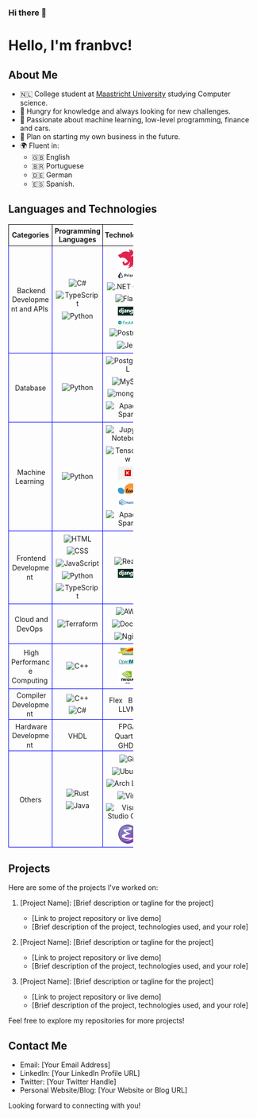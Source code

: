### Hi there 👋

<!--
**franbvc/franbvc** is a ✨ _special_ ✨ repository because its `README.md` (this file) appears on your GitHub profile.

Here are some ideas to get you started:

- 🔭 I’m currently working on ...
- 🌱 I’m currently learning ...
- 👯 I’m looking to collaborate on ...
- 🤔 I’m looking for help with ...
- 💬 Ask me about ...
- 📫 How to reach me: ...
- 😄 Pronouns: ...
- ⚡ Fun fact: ...
-->

# Hello, I'm franbvc!

## About Me
- &#x1F1F3;&#x1F1F1; College student at [Maastricht University](https://www.maastrichtuniversity.nl/) studying Computer science.
- 🧠 Hungry for knowledge and always looking for new challenges. 
- 🤖 Passionate about machine learning, low-level programming, finance and cars. 
- 🌱 Plan on starting my own business in the future.
- 🌍 Fluent in:
    * &#x1F1EC;&#x1F1E7; English
    * &#x1F1E7;&#x1F1F7; Portuguese
    * &#x1F1E9;&#x1F1EA; German 
    * &#x1F1EA;&#x1F1F8; Spanish.


## Languages and Technologies
<!-- ![Top Langs](https://github-readme-stats.vercel.app/api/top-langs/?username=franbvc&layout=compact&theme=tokyonight&hide_border=true) -->

<style>
  table {
    border-collapse: collapse;
    max-width: 75%;
    width: 50%;
  }

  th {
    border: 1px solid black;
    padding: 4px;
    text-align: center;
  }

  td {
    border: 1px solid rgb(0, 0, 255);
    padding: 1%;
    text-align: center;
  }

  img, text {
    height: auto;
    vertical-align: middle;
    padding: 4%;
  }

</style>

<table>
  <thead>
    <tr>
      <th>Categories</th>
      <th>Programming Languages</th>
      <th>Technologies</th>
    </tr>
  </thead>
  <tbody>
    <tr>
      <td>
        <text>Backend Development and APIs</text>
      </td>
      <td>
        <img width="40" src="https://user-images.githubusercontent.com/25181517/121405384-444d7300-c95d-11eb-959f-913020d3bf90.png" alt="C#" title="C#"/>
        <img width="40" src="https://user-images.githubusercontent.com/25181517/183890598-19a0ac2d-e88a-4005-a8df-1ee36782fde1.png" alt="TypeScript" title="TypeScript"/>
        <img width="40" src="https://user-images.githubusercontent.com/25181517/183423507-c056a6f9-1ba8-4312-a350-19bcbc5a8697.png" alt="Python" title="Python"/>
      </td>
      <td>
        <img width="40" src="./Assets/NestJS.png" alt="NestJs" title="NestJs">
        <img width="40" src="./Assets/Prisma.png" alt="Prisma" title="Prisma">
        <img width="40" src="https://user-images.githubusercontent.com/25181517/121405754-b4f48f80-c95d-11eb-8893-fc325bde617f.png" alt=".NET Core" title=".NET Core"/>
        <img width="40" src="https://user-images.githubusercontent.com/25181517/183423775-2276e25d-d43d-4e58-890b-edbc88e915f7.png" alt="Flask" title="Flask"/>
        <img width="40" src="./Assets/django.png" alt="Django" title="Django">
        <img width="40" src="./Assets/fastapi.png" alt="FastAPI" title="FastAPI">
        <img width="40" src="https://user-images.githubusercontent.com/25181517/192109061-e138ca71-337c-4019-8d42-4792fdaa7128.png" alt="Postman" title="Postman"/>
        <img width="40" src="https://user-images.githubusercontent.com/25181517/187955005-f4ca6f1a-e727-497b-b81b-93fb9726268e.png" alt="Jest" title="Jest"/>
      </td> 
    </tr>
    <tr>
      <td>
        <text>Database</text>
      </td>
      <td>
        <img width="40" src="https://user-images.githubusercontent.com/25181517/183423507-c056a6f9-1ba8-4312-a350-19bcbc5a8697.png" alt="Python" title="Python"/>
      </td>
      <td>
        <img width="40" src="https://user-images.githubusercontent.com/25181517/117208740-bfb78400-adf5-11eb-97bb-09072b6bedfc.png" alt="PostgreSQL" title="PostgreSQL"/>
        <img width="40" src="https://user-images.githubusercontent.com/25181517/183896128-ec99105a-ec1a-4d85-b08b-1aa1620b2046.png" alt="MySQL" title="MySQL"/>
        <img width="40" src="https://user-images.githubusercontent.com/25181517/182884177-d48a8579-2cd0-447a-b9a6-ffc7cb02560e.png" alt="mongoDB" title="mongoDB"/>
        <img width="40" src="https://user-images.githubusercontent.com/25181517/184357834-eba1eee1-6074-4b9c-8ed3-5373868096cc.png" alt="Apache Spark" title="Apache Spark"/>
      </td> 
    </tr>
    <tr>
      <td>
        <text>Machine Learning</text>
      </td>
      <td>
        <img width="40" src="https://user-images.githubusercontent.com/25181517/183423507-c056a6f9-1ba8-4312-a350-19bcbc5a8697.png" alt="Python" title="Python"/>
      </td>
      <td>
        <img width="40" src="https://user-images.githubusercontent.com/25181517/183914128-3fc88b4a-4ac1-40e6-9443-9a30182379b7.png" alt="Jupyter Notebook" title="Jupyter Notebook"/>
        <img width="40" src="https://user-images.githubusercontent.com/25181517/223639822-2a01e63a-a7f9-4a39-8930-61431541bc06.png" alt="TensorFlow" title="TensorFlow"/>
        <img width="40" src="./Assets/keras.png" alt="Keras" title="Keras">
        <img width="40" src="./Assets/scikit.png" alt="Scikit-learn" title="Scikit-learn">
        <img width="40" src="./Assets/numpy.png" alt="Numpy" title="Numpy">
        <img width="40" src="https://user-images.githubusercontent.com/25181517/184357834-eba1eee1-6074-4b9c-8ed3-5373868096cc.png" alt="Apache Spark" title="Apache Spark"/>
      </td> 
    </tr>
    <tr>
      <td>
        <text>Frontend Development</text>
      </td>
      <td>
        <img width="40" src="https://user-images.githubusercontent.com/25181517/192158954-f88b5814-d510-4564-b285-dff7d6400dad.png" alt="HTML" title="HTML"/>
        <img width="40" src="https://user-images.githubusercontent.com/25181517/183898674-75a4a1b1-f960-4ea9-abcb-637170a00a75.png" alt="CSS" title="CSS"/>
        <img width="40" src="https://user-images.githubusercontent.com/25181517/117447155-6a868a00-af3d-11eb-9cfe-245df15c9f3f.png" alt="JavaScript" title="JavaScript"/>
        <img width="40" src="https://user-images.githubusercontent.com/25181517/183423507-c056a6f9-1ba8-4312-a350-19bcbc5a8697.png" alt="Python" title="Python"/>
        <img width="40" src="https://user-images.githubusercontent.com/25181517/183890598-19a0ac2d-e88a-4005-a8df-1ee36782fde1.png" alt="TypeScript" title="TypeScript"/>
      </td>
      <td>
        <img width="40" src="https://user-images.githubusercontent.com/25181517/183897015-94a058a6-b86e-4e42-a37f-bf92061753e5.png" alt="React" title="React"/>
        <img width="40" src="./Assets/django.png" alt="Django" title="Django">
      </td> 
    </tr>
    <tr>
      <td>
        <text>Cloud and DevOps</text>
      </td>
      <td>
        <img width="40" src="https://user-images.githubusercontent.com/25181517/183345121-36788a6e-5462-424a-be67-af1ebeda79a2.png" alt="Terraform" title="Terraform"/>
      </td>
      <td>
        <img width="40" src="https://user-images.githubusercontent.com/25181517/183896132-54262f2e-6d98-41e3-8888-e40ab5a17326.png" alt="AWS" title="AWS"/>
        <img width="40" src="https://user-images.githubusercontent.com/25181517/117207330-263ba280-adf4-11eb-9b97-0ac5b40bc3be.png" alt="Docker" title="Docker"/>
        <img width="40" src="https://user-images.githubusercontent.com/25181517/183345125-9a7cd2e6-6ad6-436f-8490-44c903bef84c.png" alt="Nginx" title="Nginx"/>
      </td> 
    </tr>
    <tr>
      <td>
        <text>High Performance Computing</text>
      </td>
      <td>
        <img width="40" src="https://user-images.githubusercontent.com/25181517/192106073-90fffafe-3562-4ff9-a37e-c77a2da0ff58.png" alt="C++" title="C++"/>
      </td>
      <td>
        <img width="40" src="./Assets/thrust.png" alt="Thrust" title="Thrust">
        <img width="40" src="./Assets/openMP.png" alt="OpenMP" title="OpenMP">
        <img width="40" src="./Assets/cuda.png" alt="OpenMP" title="OpenMP">
      </td> 
    </tr>
    <tr>
      <td>
        <text>Compiler Development</text>
      </td>
      <td>
        <img width="40" src="https://user-images.githubusercontent.com/25181517/192106073-90fffafe-3562-4ff9-a37e-c77a2da0ff58.png" alt="C++" title="C++"/>
        <img width="40" src="https://user-images.githubusercontent.com/25181517/121405384-444d7300-c95d-11eb-959f-913020d3bf90.png" alt="C#" title="C#"/>
      </td>
      <td>
        <text>Flex</text>
        <text>Bison</text>
        <text>LLVM</text>
      </td> 
    </tr>
    <tr>
      <td>
        <text>Hardware Development</text>
      </td>
      <td>
        <text>VHDL</text>
      </td>
      <td>
        <text>FPGA</text>
        <text>Quartus</text>
        <text>GHDL</text>
      </td> 
    </tr>
    <tr>
      <td>
        <text>Others</text>
      </td>
      <td>
        <img width="40" src="https://user-images.githubusercontent.com/25181517/192599922-3a8ceb1c-ff1d-40bc-b73c-99ea1182d8ad.png" alt="Rust" title="Rust"/>
        <img width="40" src="https://user-images.githubusercontent.com/25181517/117201156-9a724800-adec-11eb-9a9d-3cd0f67da4bc.png" alt="Java" title="Java"/>
      </td>
      <td>
        <img width="40" src="https://user-images.githubusercontent.com/25181517/192108372-f71d70ac-7ae6-4c0d-8395-51d8870c2ef0.png" alt="Git" title="Git"/>
        <img width="40" src="https://user-images.githubusercontent.com/25181517/186884153-99edc188-e4aa-4c84-91b0-e2df260ebc33.png" alt="Ubuntu" title="Ubuntu"/>
        <img width="40" src="https://user-images.githubusercontent.com/25181517/186884156-e63da389-f3e1-4dca-a6c1-d76e886ba22a.png" alt="Arch Linux" title="Arch Linux"/>
        <img width="40" src="https://user-images.githubusercontent.com/25181517/192108889-232b3431-a585-4b36-a62d-9078bd3641d9.png" alt="Vim" title="Vim"/>
        <img width="40" src="https://user-images.githubusercontent.com/25181517/192108891-d86b6220-e232-423a-bf5f-90903e6887c3.png" alt="Visual Studio Code" title="Visual Studio Code"/>
        <img width="40" src="./Assets/emacs.png" alt="Emacs" title="Emacs">
      </td> 
    </tr>
  </tbody>
</table>



## Projects
Here are some of the projects I've worked on:

1. [Project Name]: [Brief description or tagline for the project]
   - [Link to project repository or live demo]
   - [Brief description of the project, technologies used, and your role]

2. [Project Name]: [Brief description or tagline for the project]
   - [Link to project repository or live demo]
   - [Brief description of the project, technologies used, and your role]

3. [Project Name]: [Brief description or tagline for the project]
   - [Link to project repository or live demo]
   - [Brief description of the project, technologies used, and your role]

Feel free to explore my repositories for more projects!

## Contact Me
- Email: [Your Email Address]
- LinkedIn: [Your LinkedIn Profile URL]
- Twitter: [Your Twitter Handle]
- Personal Website/Blog: [Your Website or Blog URL]

Looking forward to connecting with you!